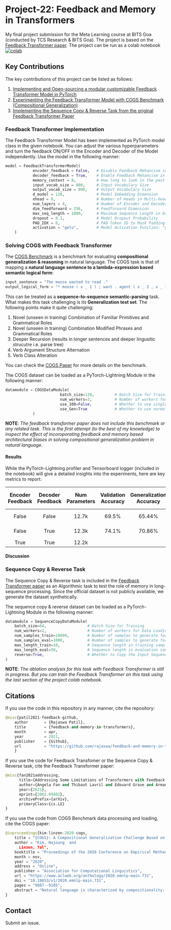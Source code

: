 # Project-22: Feedback and Memory in Transformers
My final project submission for the Meta Learning course at BITS Goa (conducted by TCS Research & BITS Goa). The project is based on the [Feedback Transformer paper](https://arxiv.org/abs/2002.09402). The project can be run as a colab notebook [![colab](https://colab.research.google.com/assets/colab-badge.svg)](https://colab.research.google.com/github/rajaswa/feedback-and-memory-in-transformers/blob/main/Feedback_and_Memory_in_Transformers.ipynb)

## Key Contributions
The key contributions of this project can be listed as follows:
1. [Implementing and Open-sourcing a modular customizable Feedback Transformer Model in PyTorch](https://github.com/rajaswa/feedback-and-memory-in-transformers#feedback-transformer-implementation)
2. [Experimenting the Feedback Transformer Model with COGS Benchmark (Compositional Generalization)](https://github.com/rajaswa/feedback-and-memory-in-transformers#solving-cogs-with-feedback-transformer)
3. [Implementing the Sequence Copy & Reverse Task from the original Feedback Transformer Paper](https://github.com/rajaswa/feedback-and-memory-in-transformers/blob/main/README.md#sequence-copy--reverse-task)

### Feedback Transformer Implementation
The Feedback Transformer Model has been implemented as PyTorch model class in the given notebook. You can adjust the various hyperparameters and turn the feedback ON/OFF in the Encoder and Decoder of the Model independently. Use the model in the following manner:
```python
model = FeedbackTransformerModel(
            encoder_feedback = False,   # Disable Feedback Mehancism in the Encoder
            decoder_feedback = True,    # Enable Feedback Mehancism in the Decoder
            memory_context = 8,         # How long to look in the past for Memory-attention
            input_vocab_size = 800,     # Input Vocabulary Size
            output_vocab_size = 800,    # Output Vocabulary Size
            d_model = 128,              # Model Embedding Dimension
            nhead = 8,                  # Number of Heads in Multi-head Cross-attention and Memory-attention
            num_layers = 4,             # Number of Encoder and Decoder blocks
            dim_feedforward = 256,      # Feedforward Dimension
            max_seq_length = 1000,      # Maximum Sequence Length in Data
            dropout = 0.1,              # Model Dropout Probability 
            PAD_IDX = 0,                # PAD Token ID to Mask Padding tokens for Attention
            activation = "gelu",        # Model Activation Function: "gelu" / "relu"
    )
```


### Solving COGS with Feedback Transformer
The [COGS Benchmark](https://github.com/najoungkim/COGS) is a benchmark for evaluating **compositional generalization & reasoning** in natural language. The COGS task is that of mapping a **natural language sentence to a lambda-expression based semantic logical form**:

```python
input_sentence = "The moose wanted to read ."
output_logical_form = "* moose ( x _ 1 ) ; want . agent ( x _ 2 , x _ 1 ) AND want . xcomp ( x _ 2 , x _ 4 ) AND read . agent ( x _ 4 , x _ 1 )"
```

This can be treated as a **sequence-to-sequence semantic-parsing** task. What makes this task challenging is its **Generalization test set**. The following points make it quite challenging:
1. Novel (unseen in training) Combination of Familiar Primitives and Grammatical Roles
2. Novel (unseen in training) Combination Modified Phrases and Grammatical Roles
3. Deeper Recursion (results in longer sentences and deeper lingusitic strucutre i.e. parse tree)
4. Verb Argument Structure Alternation
5. Verb Class Alteration

You can check the [COGS Paper](https://www.aclweb.org/anthology/2020.emnlp-main.731.pdf) for more details on the benchmark.

The COGS dataset can be loaded as a PyTorch-Lightning Module in the following manner:
```python
datamodule = COGSDataModule(
                        batch_size=128,         # Batch Size for Training 
                        num_workers=2,          # Number of workers for Data Loading
                        use_100=False,          # Whether to use single-exposure or hundred-exposures for pimitives in the training set
                        use_Gen=True            # Whether to use normal test set or generaliztion test set
            )
```
**NOTE**: _The feedback transformer paper does not include this benchmark or any related task. This is the first attempt (to the best of my knowledge) to inspect the effect of incoroporating feedback and memory based architectural biases in solving compositional generalization problem in natural language._

#### Results
While the PyTorch-Lightning profiler and Tensorboard logger (included in the notebook) will give a detailed insights into the experiments, here are key metrics to report:

| Encoder Feedback 	| Decoder Feedback 	| Num Parameters 	| Validation Accuracy 	| Generalization Accuracy 	| Total Training time 	| Mean Forward time 	| Mean Backward time 	| Inference time 	|
|:----------------:	|:----------------:	|:--------------:	|:-------------------:	|:-----------------------:	|:-------------------:	|:-----------------:	|:------------------:	|:--------------:	|
|       False      	|       False      	|      12.7k     	|        69.5%        	|          65.44%         	|       193.43 s      	|      22.58 ms     	|      25.17 ms      	|    20.08 ms    	|
|       False      	|       True       	|      12.3k     	|        74.1%        	|          70.86%         	|       4441.7 s      	|     645.08 ms     	|     1039.30 ms     	|    365.49 ms   	|
|       True       	|       True       	|      12.2k     	|                     	|                         	|                     	|                   	|                    	|                	|


#### Discussion




### Sequence Copy & Reverse Task
The Sequence Copy & Reverse task is included in the [Feedback Transformer paper](https://arxiv.org/abs/2002.09402) as an Algorithmic task to test the role of memory in long-sequence processing. Since the official dataset is not publicly available, we generate the dataset synthetically. 

The sequence copy & reverse dataset can be loaded as a PyTorch-Lightning Module in the following manner:
```python
datamodule = SequenceCopyDataModule(
    batch_size=64,                  # Batch Size for Training
    num_workers=2,                  # Number of workers for Data Loading
    num_samples_train=10000,        # Number of samples to generate for training set
    num_samples_eval=1000,          # Number of samples to generate for validation and test set
    max_length_train=10,            # Sequence length in training samples
    max_length_eval=50,             # Sequence length in evaluation samples (Should be significantly longer to test for memory effect)
    reverse=True,                   # Whether to Copy the Input Sequence or Reverse the Input Sequence
)
```

**NOTE**: _The ablation analysis for this task with Feedback Transformer is still in progress. But you can train the Feedback Transformer on this task using the last section of the project colab notebook._

## Citations
If you use the code in this repository in any manner, cite the repository:
```python
@misc{patil2021-feedback-github,
    author       = {Rajaswa Patil},
    title        = {feedback-and-memory-in-transformers},
    month        = apr,
    year         = 2021,
    publisher    = {Github},
    url          = "https://github.com/rajaswa/feedback-and-memory-in-transformers"
    }
```

If you use the code for Feedback Transfomer or the Sequence Copy & Reverse task, cite the Feedback Transformer paper:
```python 
@misc{fan2021addressing,
      title={Addressing Some Limitations of Transformers with Feedback Memory}, 
      author={Angela Fan and Thibaut Lavril and Edouard Grave and Armand Joulin and Sainbayar Sukhbaatar},
      year={2021},
      eprint={2002.09402},
      archivePrefix={arXiv},
      primaryClass={cs.LG}
}
```

If you use the code from COGS Benchmark data processing and loading, cite the COGS paper:
```python
@inproceedings{kim-linzen-2020-cogs,
    title = "{COGS}: A Compositional Generalization Challenge Based on Semantic Interpretation",
    author = "Kim, Najoung  and
      Linzen, Tal",
    booktitle = "Proceedings of the 2020 Conference on Empirical Methods in Natural Language Processing (EMNLP)",
    month = nov,
    year = "2020",
    address = "Online",
    publisher = "Association for Computational Linguistics",
    url = "https://www.aclweb.org/anthology/2020.emnlp-main.731",
    doi = "10.18653/v1/2020.emnlp-main.731",
    pages = "9087--9105",
    abstract = "Natural language is characterized by compositionality: the meaning of a complex expression is constructed from the meanings of its constituent parts. To facilitate the evaluation of the compositional abilities of language processing architectures, we introduce COGS, a semantic parsing dataset based on a fragment of English. The evaluation portion of COGS contains multiple systematic gaps that can only be addressed by compositional generalization; these include new combinations of familiar syntactic structures, or new combinations of familiar words and familiar structures. In experiments with Transformers and LSTMs, we found that in-distribution accuracy on the COGS test set was near-perfect (96{--}99{\%}), but generalization accuracy was substantially lower (16{--}35{\%}) and showed high sensitivity to random seed (+-6{--}8{\%}). These findings indicate that contemporary standard NLP models are limited in their compositional generalization capacity, and position COGS as a good way to measure progress.",
}
```

## Contact
Submit an issue.
